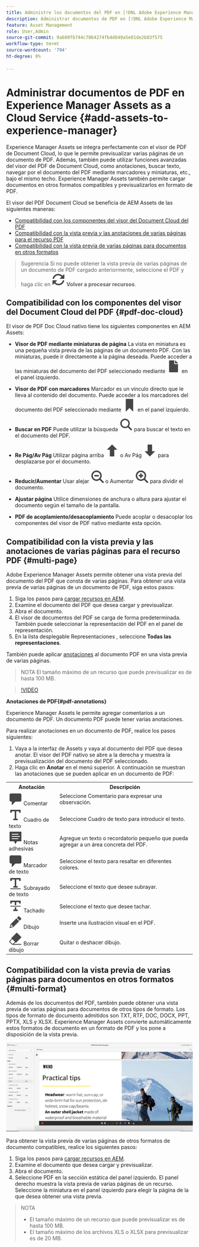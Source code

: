 ```yaml
---
title: Administre los documentos del PDF en [!DNL Adobe Experience Manager].
description: Administrar documentos de PDF en [!DNL Adobe Experience Manager] como [!DNL Cloud Service].
feature: Asset Management
role: User,Admin
source-git-commit: 9a600fb744c7064274fb4d849a5e01de2b83f575
workflow-type: tm+mt
source-wordcount: '794'
ht-degree: 0%

---
```


# Administrar documentos de PDF en Experience Manager Assets as a Cloud Service {#add-assets-to-experience-manager}

Experience Manager Assets se integra perfectamente con el visor de PDF de Document Cloud, lo que le permite previsualizar varias páginas de un documento de PDF. Además, también puede utilizar funciones avanzadas del visor del PDF de Document Cloud, como anotaciones, buscar texto, navegar por el documento del PDF mediante marcadores y miniaturas, etc., bajo el mismo techo. Experience Manager Assets también permite cargar documentos en otros formatos compatibles y previsualizarlos en formato de PDF.

El visor del PDF Document Cloud se beneficia de AEM Assets de las siguientes maneras:
* [Compatibilidad con los componentes del visor del Document Cloud del PDF](#pdf-doc-cloud)
* [Compatibilidad con la vista previa y las anotaciones de varias páginas para el recurso PDF](#multi-page)
* [Compatibilidad con la vista previa de varias páginas para documentos en otros formatos](#multi-format)

> Sugerencia
> Si no puede obtener la vista previa de varias páginas de un documento de PDF cargado anteriormente, seleccione el PDF y haga clic en **![Volver a procesar](/help/assets/assets/Reprocess.svg) Volver a procesar recursos**.

## Compatibilidad con los componentes del visor del Document Cloud del PDF {#pdf-doc-cloud}

El visor de PDF Doc Cloud nativo tiene los siguientes componentes en AEM Assets:

* **Visor de PDF mediante miniaturas de página** La vista en miniatura es una pequeña vista previa de las páginas de un documento PDF. Con las miniaturas, puede ir directamente a la página deseada. Puede acceder a las miniaturas del documento del PDF seleccionado mediante ![miniatura](/help/assets/assets/thumbnail.svg) en el panel izquierdo.

* **Visor de PDF con marcadores** Marcador es un vínculo directo que le lleva al contenido del documento. Puede acceder a los marcadores del documento del PDF seleccionado mediante ![marcador](/help/assets/assets/bookmark.svg) en el panel izquierdo.

* **Buscar en PDF** Puede utilizar la búsqueda ![búsqueda](/help/assets/assets/Search.svg) para buscar el texto en el documento del PDF.

* **Re Pág/Av Pág** Utilizar página arriba ![Re Pág](/help/assets/assets/ArrowUp.svg) o Av Pág ![Av Pág](/help/assets/assets/ArrowDown.svg) para desplazarse por el documento.

* **Reducir/Aumentar** Usar alejar ![Reducir](/help/assets/assets/ZoomOut.svg) o Aumentar ![Aumentar](/help/assets/assets/ZoomIn.svg) para dividir el documento.

* **Ajustar página** Utilice dimensiones de anchura o altura para ajustar el documento según el tamaño de la pantalla.

* **PDF de acoplamiento/desacoplamiento** Puede acoplar o desacoplar los componentes del visor de PDF nativo mediante esta opción.

## Compatibilidad con la vista previa y las anotaciones de varias páginas para el recurso PDF {#multi-page}

Adobe Experience Manager Assets permite obtener una vista previa del documento del PDF que consta de varias páginas. Para obtener una vista previa de varias páginas de un documento de PDF, siga estos pasos:

1. Siga los pasos para [cargar recursos en AEM](https://experienceleague.adobe.com/docs/experience-manager-cloud-service/content/assets/manage/add-assets.html?lang=en).
1. Examine el documento del PDF que desea cargar y previsualizar.
1. Abra el documento.
1. El visor de documentos del PDF se carga de forma predeterminada. También puede seleccionar la representación del PDF en el panel de representación.
1. En la lista desplegable Representaciones , seleccione **Todas las representaciones**.

También puede aplicar [anotaciones](#pdf-annotations) al documento PDF en una vista previa de varias páginas.

> NOTA
> El tamaño máximo de un recurso que puede previsualizar es de hasta 100 MB.

>[!VIDEO](https://video.tv.adobe.com/v/3409355)

<!--
![Multi-page Preview](/help/assets/assets/multi-page.png)
-->

**Anotaciones de PDF{#pdf-annotations}**

Experience Manager Assets le permite agregar comentarios a un documento de PDF. Un documento PDF puede tener varias anotaciones.

Para realizar anotaciones en un documento de PDF, realice los pasos siguientes:
1. Vaya a la interfaz de Assets y vaya al documento del PDF que desea anotar. El visor del PDF nativo se abre a la derecha y muestra la previsualización del documento del PDF seleccionado.
1. Haga clic en **Anotar** en el menú superior.
A continuación se muestran las anotaciones que se pueden aplicar en un documento de PDF:

<table>
        <tr>
             <th> Anotación </th>
            <th> Descripción </th>
        </tr>
        <tr>
           <td> <img src="/help/assets/assets/Comment.svg"> Comentar </td>
            <td> Seleccione Comentario para expresar una observación. </td>
        </tr>
        <tr>
            <td> <img src="/help/assets/assets/Text.svg"> Cuadro de texto </td>
            <td> Seleccione Cuadro de texto para introducir el texto. </td>
        </tr>
        <tr>
            <td> <img src="/help/assets/assets/Note.svg"> Notas adhesivas </td>
            <td> Agregue un texto o recordatorio pequeño que pueda agregar a un área concreta del PDF. </td>
        </tr>
        <tr>
            <td> <img src="/help/assets/assets/Comment.svg"> Marcador de texto </td>
            <td> Seleccione el texto para resaltar en diferentes colores. </td>
        </tr>
        <tr>
            <td> <img src="/help/assets/assets/TextUnderline.svg"> Subrayado de texto </td>
            <td> Seleccione el texto que desee subrayar. </td>
        </tr>
        <tr>
            <td> <img src="/help/assets/assets/TextStrikethrough.svg"> Tachado </td>
            <td> Seleccione el texto que desee tachar. </td>
        </tr>
        <tr>
            <td> <img src="/help/assets/assets/Draw.svg"> Dibujo </td>
            <td> Inserte una ilustración visual en el PDF. </td>
        </tr>
        <tr>
            <td> <img src="/help/assets/assets/Erase.svg"> Borrar dibujo </td>
             <td> Quitar o deshacer dibujo. </td>
        </tr>
    </table>

## Compatibilidad con la vista previa de varias páginas para documentos en otros formatos {#multi-format}

Además de los documentos del PDF, también puede obtener una vista previa de varias páginas para documentos de otros tipos de formato. Los tipos de formato de documento admitidos son TXT, RTF, DOC, DOCX, PPT, PPTX, XLS y XLSX. Experience Manager Assets convierte automáticamente estos formatos de documento en un formato de PDF y los pone a disposición de la vista previa.

![Vista previa de varias páginas de documentos en otros formatos](/help/assets/assets/multi-page-other-formats.png)

Para obtener la vista previa de varias páginas de otros formatos de documento compatibles, realice los siguientes pasos:
1. Siga los pasos para [cargar recursos en AEM](https://experienceleague.adobe.com/docs/experience-manager-cloud-service/content/assets/manage/add-assets.html?lang=en).
1. Examine el documento que desea cargar y previsualizar.
1. Abra el documento.
1. Seleccione PDF en la sección estática del panel izquierdo. El panel derecho muestra la vista previa de varias páginas de un recurso. Seleccione la miniatura en el panel izquierdo para elegir la página de la que desea obtener una vista previa.

> NOTA
> * El tamaño máximo de un recurso que puede previsualizar es de hasta 100 MB.
> * El tamaño máximo de los archivos XLS o XLSX para previsualizar es de 20 MB.
> 

